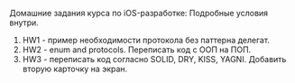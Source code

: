 Домашние задания курса по iOS-разработке:
Подробные условия внутри.
1. HW1 - пример необходимости протокола без паттерна делегат.
2. HW2 - enum and protocols. Переписать код с ООП на ПОП.
3. HW3 - переписать код согласно SOLID, DRY, KISS, YAGNI. Добавить вторую карточку на экран.
